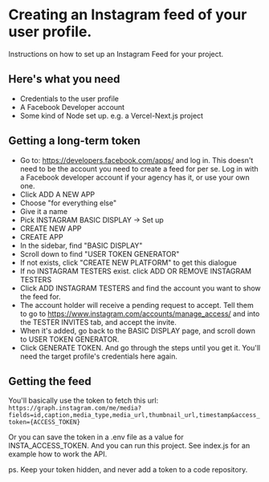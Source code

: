 # Creating an Instagram feed of your user profile.
Instructions on how to set up an Instagram Feed for your project.

## Here's what you need
- Credentials to the user profile
- A Facebook Developer account
- Some kind of Node set up. e.g. a Vercel-Next.js project

## Getting a long-term token
- Go to: https://developers.facebook.com/apps/ and log in. This doesn't need to be the account you need to create a feed for per se. Log in with a Facebook developer account if your agency has it, or use your own one.
- Click ADD A NEW APP
- Choose "for everything else"
- Give it a name
- Pick INSTAGRAM BASIC DISPLAY -> Set up
- CREATE NEW APP
- CREATE APP
- In the sidebar, find "BASIC DISPLAY"
- Scroll down to find "USER TOKEN GENERATOR"
- If not exists, click "CREATE NEW PLATFORM" to get this dialogue
- If no INSTAGRAM TESTERS exist. click ADD OR REMOVE INSTAGRAM TESTERS
- Click ADD INSTAGRAM TESTERS and find the account you want to show the feed for.
- The account holder will receive a pending request to accept. Tell them to go to https://www.instagram.com/accounts/manage_access/ and into the TESTER INVITES tab, and accept the invite.
- When it's added, go back to the BASIC DISPLAY page, and scroll down to USER TOKEN GENERATOR.
- Click GENERATE TOKEN. And go through the steps until you get it. You'll need the target profile's credentials here again.

## Getting the feed
You'll basically use the token to fetch this url: `https://graph.instagram.com/me/media?fields=id,caption,media_type,media_url,thumbnail_url,timestamp&access_token={ACCESS_TOKEN}`

Or you can save the token in a .env file as a value for INSTA_ACCESS_TOKEN. And you can run this project. See index.js for an example how to work the API.

ps. Keep your token hidden, and never add a token to a code repository.

